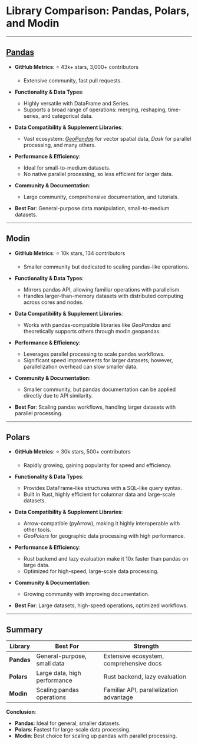 # Library Comparison: Pandas, Polars, and Modin

---

## [**Pandas**](https://pandas.pydata.org)

- **GitHub Metrics**: ⭐ 43k+ stars, 3,000+ contributors
  - Extensive community, fast pull requests.
  
- **Functionality & Data Types**:
  - Highly versatile with DataFrame and Series.
  - Supports a broad range of operations: merging, reshaping, time-series, and categorical data.

- **Data Compatibility & Supplement Libraries**:
  - Vast ecosystem: [*GeoPandas*](https://geopandas.org/en/stable/) for vector spatial data, *Dask* for parallel processing, and many others.

- **Performance & Efficiency**:
  - Ideal for small-to-medium datasets.
  - No native parallel processing, so less efficient for larger data.

- **Community & Documentation**:
  - Large community, comprehensive documentation, and tutorials.
  
- **Best For**: General-purpose data manipulation, small-to-medium datasets.

---

## **Modin**

- **GitHub Metrics**: ⭐ 10k stars, 134 contributors
  - Smaller community but dedicated to scaling pandas-like operations.

- **Functionality & Data Types**:
  - Mirrors pandas API, allowing familiar operations with parallelism.
  - Handles larger-than-memory datasets with distributed computing across cores and nodes.

- **Data Compatibility & Supplement Libraries**:
  - Works with pandas-compatible libraries like *GeoPandas* and theoretically supports others through modin.geopandas.

- **Performance & Efficiency**:
  - Leverages parallel processing to scale pandas workflows.
  - Significant speed improvements for larger datasets; however, parallelization overhead can slow smaller data.

- **Community & Documentation**:
  - Smaller community, but pandas documentation can be applied directly due to API similarity.

- **Best For**: Scaling pandas workflows, handling larger datasets with parallel processing.

---

## **Polars**

- **GitHub Metrics**: ⭐ 30k stars, 500+ contributors
  - Rapidly growing, gaining popularity for speed and efficiency.

- **Functionality & Data Types**:
  - Provides DataFrame-like structures with a SQL-like query syntax.
  - Built in Rust, highly efficient for columnar data and large-scale datasets.

- **Data Compatibility & Supplement Libraries**:
  - Arrow-compatible (pyArrow), making it highly interoperable with other tools.
  - *GeoPolars* for geographic data processing with high performance.

- **Performance & Efficiency**:
  - Rust backend and lazy evaluation make it 10x faster than pandas on large data.
  - Optimized for high-speed, large-scale data processing.

- **Community & Documentation**:
  - Growing community with improving documentation.
  
- **Best For**: Large datasets, high-speed operations, optimized workflows.

---

## **Summary**

| Library    | Best For                      | Strength                                 |
|------------|--------------------------------|------------------------------------------|
| **Pandas** | General-purpose, small data    | Extensive ecosystem, comprehensive docs  |
| **Polars** | Large data, high performance   | Rust backend, lazy evaluation            |
| **Modin**  | Scaling pandas operations      | Familiar API, parallelization advantage  |

**Conclusion**:
- **Pandas**: Ideal for general, smaller datasets.
- **Polars**: Fastest for large-scale data processing.
- **Modin**: Best choice for scaling up pandas with parallel processing.
